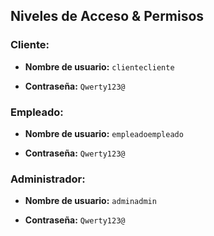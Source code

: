 ## Niveles de Acceso & Permisos



### Cliente:

- **Nombre de usuario:** ``` clientecliente ```

- **Contraseña:** ``` Qwerty123@ ```

### Empleado:

- **Nombre de usuario:** ``` empleadoempleado ```

- **Contraseña:** ``` Qwerty123@ ```

### Administrador:

- **Nombre de usuario:** ``` adminadmin ```

- **Contraseña:** ``` Qwerty123@ ```
